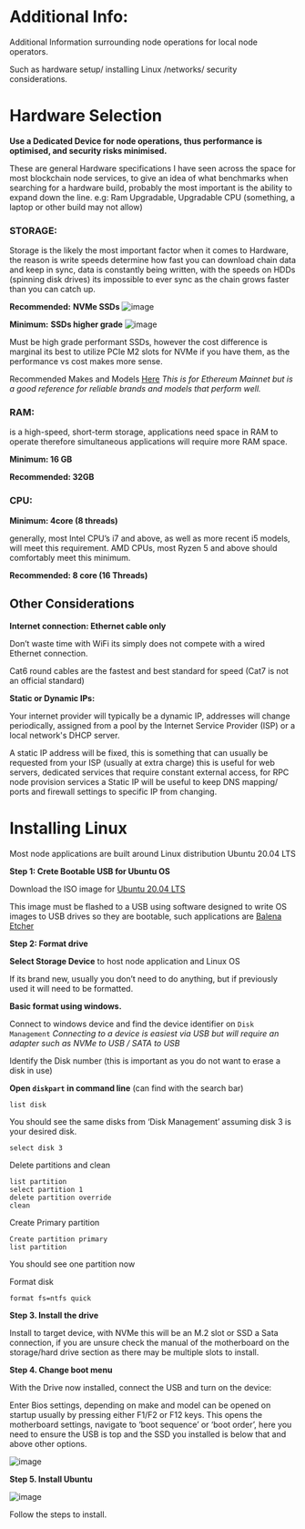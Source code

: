 # Additional Info:

Additional Information surrounding node operations for local node operators.

Such as hardware setup/ installing Linux /networks/ security considerations.

# Hardware Selection

**Use a Dedicated Device for node operations, thus performance is optimised, and security risks minimised.**

These are general Hardware specifications I have seen across the space for most blockchain node services, to give an idea of what benchmarks when searching for a hardware build, probably the most important is the ability to expand down the line. e.g: Ram Upgradable, Upgradable CPU (something, a laptop or other build may not allow)


### STORAGE:
 
Storage is the likely the most important factor when it comes to Hardware, the reason is write speeds determine how fast you can download chain data and keep in sync, data is constantly being written, with the speeds on HDDs (spinning disk drives) its impossible to ever sync as the chain grows faster than you can catch up.

**Recommended:** **NVMe SSDs**
![image](https://github.com/GLCNI/RPC-node-deployments/assets/67609618/50f09cd2-b5b0-4848-a5e3-cc2fe4753f9c)


**Minimum:** **SSDs higher grade**
![image](https://github.com/GLCNI/RPC-node-deployments/assets/67609618/d865bb64-435c-4b85-8e1c-e5ed02fea420)

Must be high grade performant SSDs, however the cost difference is marginal its best to utilize PCIe M2 slots for NVMe if you have them, as the performance vs cost makes more sense.

Recommended Makes and Models [Here]( https://gist.github.com/yorickdowne/f3a3e79a573bf35767cd002cc977b038)
_This is for Ethereum Mainnet but is a good reference for reliable brands and models that perform well._

### RAM:
is a high-speed, short-term storage, applications need space in RAM to operate therefore simultaneous applications will require more RAM space.

**Minimum: 16 GB**

**Recommended: 32GB**


### CPU:

**Minimum: 4core (8 threads)**

generally, most Intel CPU’s i7 and above, as well as more recent i5 models, will meet this requirement. AMD CPUs, most Ryzen 5 and above should comfortably meet this minimum.

**Recommended: 8 core (16 Threads)**


## Other Considerations

**Internet connection: Ethernet cable only**

Don’t waste time with WiFi its simply does not compete with a wired Ethernet connection.

Cat6 round cables are the fastest and best standard for speed (Cat7 is not an official standard)

**Static or Dynamic IPs:**

Your internet provider will typically be a dynamic IP, addresses will change periodically, assigned from a pool by the Internet Service Provider (ISP) or a local network's DHCP server.

A static IP address will be fixed, this is something that can usually be requested from your ISP (usually at extra charge) this is useful for web servers, dedicated services that require constant external access, for RPC node provision services a Static IP will be useful to keep DNS mapping/ ports and firewall settings to specific IP from changing.


# Installing Linux

Most node applications are built around Linux distribution Ubuntu 20.04 LTS

**Step 1: Crete Bootable USB for Ubuntu OS**

Download the ISO image for [Ubuntu 20.04 LTS]( [https://www.releases.ubuntu.com/focal/](https://www.releases.ubuntu.com/focal/))

This image must be flashed to a USB using software designed to write OS images to USB drives so they are bootable, such applications are [Balena Etcher]( https://etcher.balena.io/)

**Step 2: Format drive**

**Select Storage Device** to host node application and Linux OS

If its brand new, usually you don’t need to do anything, but if previously used it will need to be formatted.

**Basic format using windows.**

Connect to windows device and find the device identifier on `Disk Management`
_Connecting to a device is easiest via USB but will require an adapter such as NVMe to USB / SATA to USB_

Identify the Disk number (this is important as you do not want to erase a disk in use)

**Open `diskpart` in command line** (can find with the search bar)

```
list disk
```

You should see the same disks from ‘Disk Management’ assuming disk 3 is your desired disk.
```
select disk 3
```

Delete partitions and clean
```
list partition  
select partition 1  
delete partition override  
clean
```

Create Primary partition
```
Create partition primary
list partition
```

You should see one partition now

Format disk  
```
format fs=ntfs quick
```

**Step 3. Install the drive** 

Install to target device, with NVMe this will be an M.2 slot or SSD a Sata connection, if you are unsure check the manual of the motherboard on the storage/hard drive section as there may be multiple slots to install.

**Step 4. Change boot menu**

With the Drive now installed, connect the USB and turn on the device:

Enter Bios settings, depending on make and model can be opened on startup usually by pressing either F1/F2 or F12 keys. This opens the motherboard settings, navigate to ‘boot sequence’ or ‘boot order’, here you need to ensure the USB is top and the SSD you installed is below that and above other options.

![image](https://github.com/GLCNI/RPC-node-deployments/assets/67609618/bebcd94a-9c71-45ea-bfc2-6c894aee29e3)


**Step 5. Install Ubuntu**

![image](https://github.com/GLCNI/RPC-node-deployments/assets/67609618/e9e89f62-ce18-404e-bbdd-cd7198535ab1)

Follow the steps to install.
